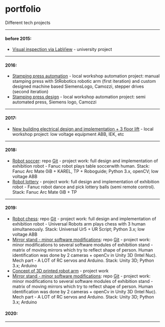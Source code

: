 # portfolio
Different tech projects

---
#### before 2015:
- [Visual inspection via LabView](https://drive.google.com/drive/folders/1GpBXuDifZXbwfM85KXP0jBQXjKXFMTz0?usp=sharing "Google Drive") - university project
---
#### 2016:
- [Stamping press automation](https://drive.google.com/drive/folders/1-xgVA1lPaY53aDmUPS9siPmwSTVUCXjx?usp=sharing "Google Drive") - local workshop automation project: manual stamping press with StRobotics robotic arm (first iteration) and custom designed machine based SiemensLogo, Camozzi, stepper drives (second iteration)
- [Stamping press design](https://drive.google.com/drive/folders/1yzWUEU4VNbQNsCGpUjrEKS_B4Ljr9Iod?usp=sharing "Google Drive") - local workshop automation project: semi automated press, Siemens logo, Camozzi
---
#### 2017:
- [New building electrical design and implementation + 3 floor lift](https://drive.google.com/drive/folders/1s5hrvpiXmFQXlw_vQYb5GaRGwwBAhC4V?usp=sharing "Google Drive") - local workshop project: low voltage equipment ABB, IEK, etc
---
#### 2018:
- [Robot soccer](https://drive.google.com/drive/folders/1xofC55C6DJA6-YvTUXyI-Y2q7KWkhRBB?usp=sharing "Google Drive"): repo [Git](https://github.com/rrobolit/soccer) - project work: full design and implementation of exhibition robot - Fanuc robot plays table soccerwith human. Stack: Fanuc Arc Mate 0iB + KAREL, TP + Roboguide; Python 3.x, openCV; low voltage ABB
- [Robot lottery](https://drive.google.com/drive/folders/1s-mRXOc0TOd_jN1Yl441cMmATWBOUwib?usp=sharing "Google Drive") - project work: full design and implementation of exhibition robot - Fanuc robot dance and pick lottery balls (semi remote control). Stack: Fanuc Arc Mate 0iB + TP
---
#### 2019:
- [Robot chess](https://drive.google.com/drive/folders/12n3lKo38zuRTHQBBoSoWNh3UZW3AWW-x?usp=sharing "Google Drive"): repo [Git](https://github.com/rrobolit/chess) - project work: full design and implementation of exhibition robot - Universal Robots arm plays chess with 3 human simultaneously. Stack: Universal Ur5 + UR Script; Python 3.x; low voltage ABB
- [Mirror stand - minor software modifications](https://drive.google.com/drive/folders/1j5hN2-Xuf_q-nPx8kCNg1D-OUZJdoBgo?usp=sharing "Google Drive"): repo [Git](https://github.com/rrobolit/mirror) - project work: minor modifications to several software modules of exhibition stand - matrix of moving mirrors which try to reflect shape of person. Human identification was done by 2 cameras + openCv in Unity 3D (Intel Nuc). Mech part - A LOT of RC servos and Arduino. Stack: Unity 3D; Python 3.x; Arduino
- [Concept of 3D printed robot arm](https://drive.google.com/drive/folders/1gEfwpxdB8GLSEJpw3YmmPmWFE6fq0Z9h?usp=sharing "Google Drive") - project work
- [Mirror stand - minor software modifications](https://drive.google.com/drive/folders/1j5hN2-Xuf_q-nPx8kCNg1D-OUZJdoBgo?usp=sharing "Google Drive"): repo [Git](https://github.com/rrobolit/mirror) - project work: minor modifications to several software modules of exhibition stand - matrix of moving mirrors which try to reflect shape of person. Human identification was done by 2 cameras + openCv in Unity 3D (Intel Nuc). Mech part - A LOT of RC servos and Arduino. Stack: Unity 3D; Python 3.x; Arduino
#### 2020:
---
